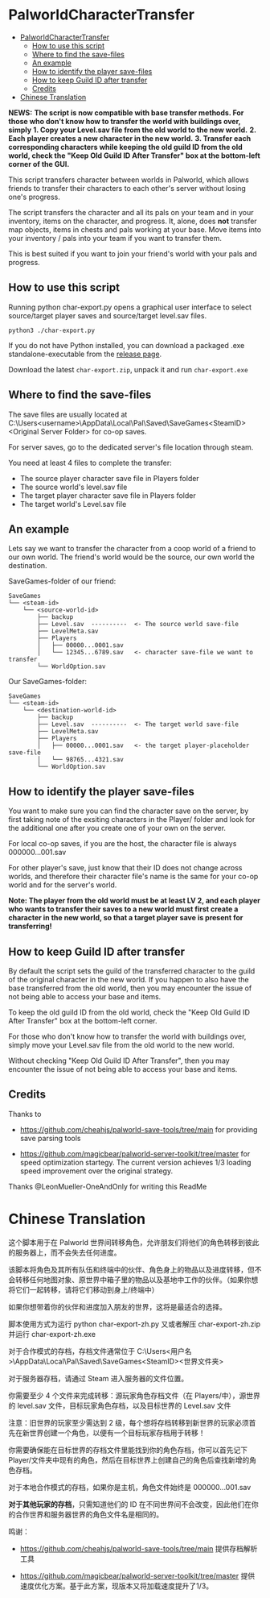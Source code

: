 # PalworldCharacterTransfer

- [PalworldCharacterTransfer](#palworldcharactertransfer)
  - [How to use this script](#how-to-use-this-script)
  - [Where to find the save-files](#where-to-find-the-save-files)
  - [An example](#an-example)
  - [How to identify the player save-files](#how-to-identify-the-player-save-files)
  - [How to keep Guild ID after transfer](#how-to-keep-guild-id-after-transfer)
  - [Credits](#credits)
- [Chinese Translation](#chinese-translation)

**NEWS:**
**The script is now compatible with base transfer methods. For those who don't know how to transfer the world with buildings over, simply**
**1. Copy your Level.sav file from the old world to the new world.**
**2. Each player creates a new character in the new world.**
**3. Transfer each corresponding characters while keeping the old guild ID from the old world, check the "Keep Old Guild ID After Transfer" box at the bottom-left corner of the GUI.**

This script transfers character between worlds in Palworld, which allows friends to transfer their characters to each other's server without losing one's progress.

The script transfers the character and all its pals on your team and in your inventory, items on the character, and progress.
It, alone, does **not** transfer map objects, items in chests and pals working at your base.
Move items into your inventory / pals into your team if you want to transfer them.

This is best suited if you want to join your friend's world with your pals and progress.

## How to use this script

Running python char-export.py opens a graphical user interface to select source/target player saves and source/target level.sav files.

```
python3 ./char-export.py
```

If you do not have Python installed, you can download a packaged .exe standalone-executable from the [release page](https://github.com/jmkl009/PalworldCharacterTransfer/releases).

Download the latest `char-export.zip`, unpack it and run `char-export.exe`

## Where to find the save-files

The save files are usually located at
C:\Users\<username>\AppData\Local\Pal\Saved\SaveGames\<SteamID>\<Original Server Folder>
for co-op saves.

For server saves, go to the dedicated server's file location through steam.

You need at least 4 files to complete the transfer:

- The source player character save file in Players folder
- The source world's level.sav file
- The target player character save file in Players folder
- The target world's Level.sav file

## An example

Lets say we want to transfer the character from a coop world of a friend to our own world.
The friend's world would be the source, our own world the destination.

SaveGames-folder of our friend:
```
SaveGames
└── <steam-id>
    └── <source-world-id>
        ├── backup
        ├── Level.sav  ----------  <- The source world save-file
        ├── LevelMeta.sav
        ├── Players
        │   ├── 00000...0001.sav
        │   └── 12345...6789.sav   <- character save-file we want to transfer
        └── WorldOption.sav
```

Our SaveGames-folder:
```
SaveGames
└── <steam-id>
    └── <destination-world-id>
        ├── backup
        ├── Level.sav  ----------  <- The target world save-file
        ├── LevelMeta.sav
        ├── Players
        │   ├── 00000...0001.sav   <- the target player-placeholder save-file
        │   └── 98765...4321.sav
        └── WorldOption.sav
```

## How to identify the player save-files

You want to make sure you can find the character save on the server, by first taking note of the exsiting characters in the Player/ folder and look for the additional one after you create one of your own on the server.

For local co-op saves, if you are the host, the character file is always 000000...001.sav

For other player's save, just know that their ID does not change across worlds, and therefore their character file's name is the same for your co-op world and for the server's world.

**Note: The player from the old world must be at least LV 2, and each player who wants to transfer their saves to a new world must first create a character in the new world, so that a target player save is present for transferring!**

## How to keep Guild ID after transfer

By default the script sets the guild of the transferred character to the guild of the original character in the new world. If you happen to also have the base transferred from the old world, then you may encounter the issue of not being able to access your base and items.

To keep the old guild ID from the old world, check the "Keep Old Guild ID After Transfer" box at the bottom-left corner.

For those who don't know how to transfer the world with buildings over, simply move your Level.sav file from the old world to the new world.

Without checking ﻿"Keep Old Guild ID After Transfer", then you may encounter the issue of not being able to access your base and items.

## Credits

Thanks to

- https://github.com/cheahjs/palworld-save-tools/tree/main for providing save parsing tools

- https://github.com/magicbear/palworld-server-toolkit/tree/master for speed optimization startegy. The current version achieves 1/3 loading speed improvement over the original strategy.

Thanks @LeonMueller-OneAndOnly for writing this ReadMe

# Chinese Translation

这个脚本用于在 Palworld 世界间转移角色，允许朋友们将他们的角色转移到彼此的服务器上，而不会失去任何进度。

该脚本将角色及其所有队伍和终端中的伙伴、角色身上的物品以及进度转移，但不会转移任何地图对象、原世界中箱子里的物品以及基地中工作的伙伴。（如果你想将它们一起转移，请将它们移动到身上/终端中）

如果你想带着你的伙伴和进度加入朋友的世界，这将是最适合的选择。

脚本使用方式为运行 python char-export-zh.py 又或者解压 char-export-zh.zip 并运行 char-export-zh.exe

对于合作模式的存档，存档文件通常位于
C:\Users<用户名>\AppData\Local\Pal\Saved\SaveGames\<SteamID>\<世界文件夹>

对于服务器存档，请通过 Steam 进入服务器的文件位置。

你需要至少 4 个文件来完成转移：源玩家角色存档文件（在 Players/中），源世界的 level.sav 文件，目标玩家角色存档，以及目标世界的 Level.sav 文件

注意：旧世界的玩家至少需达到 2 级，每个想将存档转移到新世界的玩家必须首先在新世界创建一个角色，以便有一个目标玩家存档用于转移！

你需要确保能在目标世界的存档文件里能找到你的角色存档，你可以首先记下 Player/文件夹中现有的角色，然后在目标世界上创建自己的角色后查找新增的角色存档。

对于本地合作模式的存档，如果你是主机，角色文件始终是 000000...001.sav

**对于其他玩家的存档**，只需知道他们的 ID 在不同世界间不会改变，因此他们在你的合作世界和服务器世界的角色文件名是相同的。

鸣谢：

- https://github.com/cheahjs/palworld-save-tools/tree/main 提供存档解析工具

- https://github.com/magicbear/palworld-server-toolkit/tree/master 提供速度优化方案。基于此方案，现版本又将加载速度提升了1/3。
